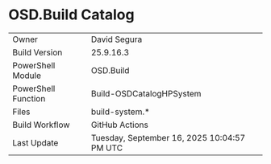 ﻿# OSD.Build Catalog

| | |
|-|-|
| Owner | David Segura |
| Build Version | 25.9.16.3 |
| PowerShell Module | OSD.Build |
| PowerShell Function | Build-OSDCatalogHPSystem |
| Files | build-system.* |
| Build Workflow | GitHub Actions |
| Last Update | Tuesday, September 16, 2025 10:04:57 PM UTC |
